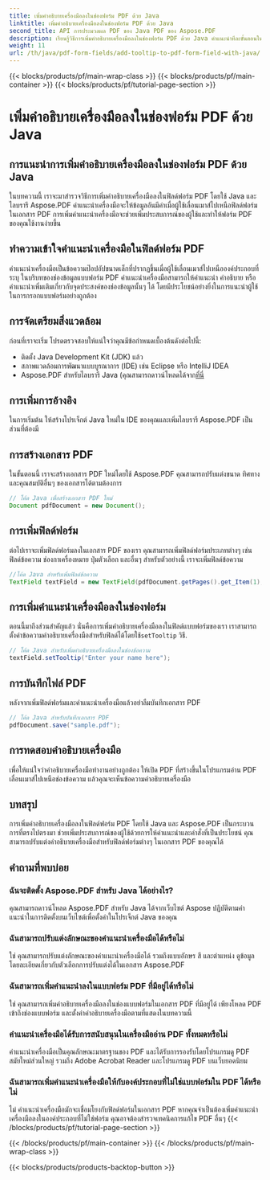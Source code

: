 ```yaml
---
title: เพิ่มคำอธิบายเครื่องมือลงในช่องฟอร์ม PDF ด้วย Java
linktitle: เพิ่มคำอธิบายเครื่องมือลงในช่องฟอร์ม PDF ด้วย Java
second_title: API การประมวลผล PDF ของ Java PDF ของ Aspose.PDF
description: เรียนรู้วิธีการเพิ่มคำอธิบายเครื่องมือลงในช่องฟอร์ม PDF ด้วย Java คำแนะนำทีละขั้นตอนในการใช้ Aspose.PDF สำหรับ Java API
weight: 11
url: /th/java/pdf-form-fields/add-tooltip-to-pdf-form-field-with-java/
---
```


{{< blocks/products/pf/main-wrap-class >}}
{{< blocks/products/pf/main-container >}}
{{< blocks/products/pf/tutorial-page-section >}}

# เพิ่มคำอธิบายเครื่องมือลงในช่องฟอร์ม PDF ด้วย Java


## การแนะนำการเพิ่มคำอธิบายเครื่องมือลงในช่องฟอร์ม PDF ด้วย Java

ในบทความนี้ เราจะมาสำรวจวิธีการเพิ่มคำอธิบายเครื่องมือลงในฟิลด์ฟอร์ม PDF โดยใช้ Java และไลบรารี Aspose.PDF คำแนะนำเครื่องมือจะให้ข้อมูลอันมีค่าเมื่อผู้ใช้เลื่อนเมาส์ไปเหนือฟิลด์ฟอร์มในเอกสาร PDF การเพิ่มคำแนะนำเครื่องมือจะช่วยเพิ่มประสบการณ์ของผู้ใช้และทำให้ฟอร์ม PDF ของคุณใช้งานง่ายขึ้น

## ทำความเข้าใจคำแนะนำเครื่องมือในฟิลด์ฟอร์ม PDF

คำแนะนำเครื่องมือเป็นข้อความป๊อปอัปขนาดเล็กที่ปรากฏขึ้นเมื่อผู้ใช้เลื่อนเมาส์ไปเหนือองค์ประกอบที่ระบุ ในบริบทของช่องข้อมูลแบบฟอร์ม PDF คำแนะนำเครื่องมือสามารถให้คำแนะนำ คำอธิบาย หรือคำแนะนำเพิ่มเติมเกี่ยวกับจุดประสงค์ของช่องข้อมูลนั้นๆ ได้ โดยมีประโยชน์อย่างยิ่งในการแนะนำผู้ใช้ในการกรอกแบบฟอร์มอย่างถูกต้อง

## การจัดเตรียมสิ่งแวดล้อม

ก่อนที่เราจะเริ่ม โปรดตรวจสอบให้แน่ใจว่าคุณมีข้อกำหนดเบื้องต้นดังต่อไปนี้:

- ติดตั้ง Java Development Kit (JDK) แล้ว
- สภาพแวดล้อมการพัฒนาแบบบูรณาการ (IDE) เช่น Eclipse หรือ IntelliJ IDEA
-  Aspose.PDF สำหรับไลบรารี Java (คุณสามารถดาวน์โหลดได้จาก[ที่นี่](https://releases.aspose.com/pdf/java/)

## การเพิ่มการอ้างอิง

ในการเริ่มต้น ให้สร้างโปรเจ็กต์ Java ใหม่ใน IDE ของคุณและเพิ่มไลบรารี Aspose.PDF เป็นส่วนที่ต้องมี

## การสร้างเอกสาร PDF

ในขั้นตอนนี้ เราจะสร้างเอกสาร PDF ใหม่โดยใช้ Aspose.PDF คุณสามารถปรับแต่งขนาด ทิศทาง และคุณสมบัติอื่นๆ ของเอกสารได้ตามต้องการ

```java
// โค้ด Java เพื่อสร้างเอกสาร PDF ใหม่
Document pdfDocument = new Document();
```

## การเพิ่มฟิลด์ฟอร์ม

ต่อไปเราจะเพิ่มฟิลด์ฟอร์มลงในเอกสาร PDF ของเรา คุณสามารถเพิ่มฟิลด์ฟอร์มประเภทต่างๆ เช่น ฟิลด์ข้อความ ช่องกาเครื่องหมาย ปุ่มตัวเลือก และอื่นๆ สำหรับตัวอย่างนี้ เราจะเพิ่มฟิลด์ข้อความ

```java
//โค้ด Java สำหรับเพิ่มฟิลด์ข้อความ
TextField textField = new TextField(pdfDocument.getPages().get_Item(1), new Rectangle(100, 100, 200, 30));
```

## การเพิ่มคำแนะนำเครื่องมือลงในช่องฟอร์ม

 ตอนนี้มาถึงส่วนสำคัญแล้ว นั่นคือการเพิ่มคำอธิบายเครื่องมือลงในฟิลด์แบบฟอร์มของเรา เราสามารถตั้งค่าข้อความคำอธิบายเครื่องมือสำหรับฟิลด์ได้โดยใช้`setTooltip` วิธี.

```java
// โค้ด Java สำหรับเพิ่มคำอธิบายเครื่องมือลงในช่องข้อความ
textField.setTooltip("Enter your name here");
```

## การบันทึกไฟล์ PDF

หลังจากเพิ่มฟิลด์ฟอร์มและคำแนะนำเครื่องมือแล้วอย่าลืมบันทึกเอกสาร PDF

```java
// โค้ด Java สำหรับบันทึกเอกสาร PDF
pdfDocument.save("sample.pdf");
```

## การทดสอบคำอธิบายเครื่องมือ

เพื่อให้แน่ใจว่าคำอธิบายเครื่องมือทำงานอย่างถูกต้อง ให้เปิด PDF ที่สร้างขึ้นในโปรแกรมอ่าน PDF เลื่อนเมาส์ไปเหนือช่องข้อความ แล้วคุณจะเห็นข้อความคำอธิบายเครื่องมือ

## บทสรุป

การเพิ่มคำอธิบายเครื่องมือลงในฟิลด์ฟอร์ม PDF โดยใช้ Java และ Aspose.PDF เป็นกระบวนการที่ตรงไปตรงมา ช่วยเพิ่มประสบการณ์ของผู้ใช้ด้วยการให้คำแนะนำและคำสั่งที่เป็นประโยชน์ คุณสามารถปรับแต่งคำอธิบายเครื่องมือสำหรับฟิลด์ฟอร์มต่างๆ ในเอกสาร PDF ของคุณได้

## คำถามที่พบบ่อย

### ฉันจะติดตั้ง Aspose.PDF สำหรับ Java ได้อย่างไร?

คุณสามารถดาวน์โหลด Aspose.PDF สำหรับ Java ได้จากเว็บไซต์ Aspose ปฏิบัติตามคำแนะนำในการติดตั้งบนเว็บไซต์เพื่อตั้งค่าในโปรเจ็กต์ Java ของคุณ

### ฉันสามารถปรับแต่งลักษณะของคำแนะนำเครื่องมือได้หรือไม่

ใช่ คุณสามารถปรับแต่งลักษณะของคำแนะนำเครื่องมือได้ รวมถึงแบบอักษร สี และตำแหน่ง ดูข้อมูลโดยละเอียดเกี่ยวกับตัวเลือกการปรับแต่งได้ในเอกสาร Aspose.PDF

### ฉันสามารถเพิ่มคำแนะนำลงในแบบฟอร์ม PDF ที่มีอยู่ได้หรือไม่

ใช่ คุณสามารถเพิ่มคำอธิบายเครื่องมือลงในช่องแบบฟอร์มในเอกสาร PDF ที่มีอยู่ได้ เพียงโหลด PDF เข้าถึงช่องแบบฟอร์ม และตั้งค่าคำอธิบายเครื่องมือตามที่แสดงในบทความนี้

### คำแนะนำเครื่องมือได้รับการสนับสนุนในเครื่องมืออ่าน PDF ทั้งหมดหรือไม่

คำแนะนำเครื่องมือเป็นคุณลักษณะมาตรฐานของ PDF และได้รับการรองรับโดยโปรแกรมดู PDF สมัยใหม่ส่วนใหญ่ รวมถึง Adobe Acrobat Reader และโปรแกรมดู PDF บนเว็บยอดนิยม

### ฉันสามารถเพิ่มคำแนะนำเครื่องมือให้กับองค์ประกอบที่ไม่ใช่แบบฟอร์มใน PDF ได้หรือไม่

ไม่ คำแนะนำเครื่องมือมักจะเชื่อมโยงกับฟิลด์ฟอร์มในเอกสาร PDF หากคุณจำเป็นต้องเพิ่มคำแนะนำเครื่องมือลงในองค์ประกอบที่ไม่ใช่ฟอร์ม คุณอาจต้องสำรวจเทคนิคการแก้ไข PDF อื่นๆ
{{< /blocks/products/pf/tutorial-page-section >}}

{{< /blocks/products/pf/main-container >}}
{{< /blocks/products/pf/main-wrap-class >}}

{{< blocks/products/products-backtop-button >}}
